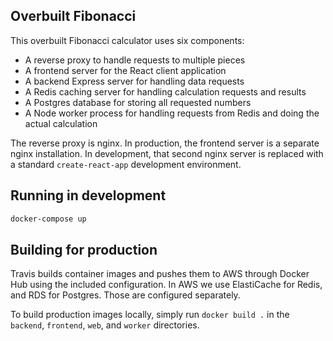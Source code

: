 ## Overbuilt Fibonacci

This overbuilt Fibonacci calculator uses six components:
- A reverse proxy to handle requests to multiple pieces
- A frontend server for the React client application
- A backend Express server for handling data requests
- A Redis caching server for handling calculation requests and results
- A Postgres database for storing all requested numbers
- A Node worker process for handling requests from Redis and doing the actual calculation

The reverse proxy is nginx. In production, the frontend server is a separate nginx installation. In development, that second nginx server is replaced with a standard `create-react-app` development environment.

## Running in development

```sh
docker-compose up
```

## Building for production

Travis builds container images and pushes them to AWS through Docker Hub using the included configuration. In AWS we use ElastiCache for Redis, and RDS for Postgres. Those are configured separately.

To build production images locally, simply run `docker build .` in the `backend`, `frontend`, `web`, and `worker` directories.
